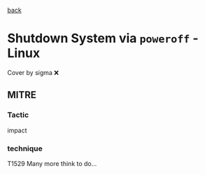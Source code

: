 [back](../index.md)
# Shutdown System via `poweroff` - Linux
Cover by sigma :x: 
## MITRE
### Tactic
impact
### technique
T1529
Many more think to do...